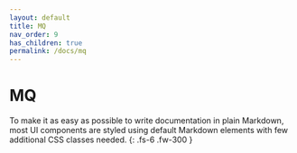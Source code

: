 ```yaml
---
layout: default
title: MQ
nav_order: 9
has_children: true
permalink: /docs/mq
---
```


# MQ

To make it as easy as possible to write documentation in plain Markdown, most UI components are styled using default Markdown elements with few additional CSS classes needed.
{: .fs-6 .fw-300 }
